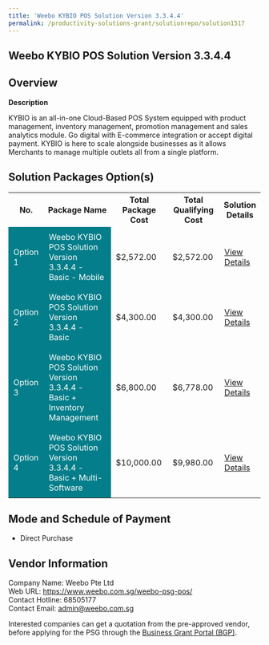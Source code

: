 ```yaml
---
title: 'Weebo KYBIO POS Solution Version 3.3.4.4'
permalink: /productivity-solutions-grant/solutionrepo/solution1517
---
```


## Weebo KYBIO POS Solution Version 3.3.4.4

## Overview

**Description**

KYBIO is an all-in-one Cloud-Based POS System equipped with product management, inventory management, promotion management and sales analytics module. Go digital with E-commerce integration or accept digital payment. KYBIO is here to scale alongside businesses as it allows Merchants to manage multiple outlets all from a single platform.

## Solution Packages Option(s)

<table>
<tr>
<th><b>No.</b></th>
<th><b>Package Name</b></th>
<th><b>Total Package Cost</b></th>
<th><b>Total Qualifying Cost</b></th>
<th><b>Solution Details</b></th>
</tr>
<tr>
<td style='padding: 10px; background-color: #037E8A; color: #FFFFFF;'>Option 1</td>
<td style='padding: 10px; background-color: #037E8A; color: #FFFFFF;'>Weebo KYBIO POS Solution Version 3.3.4.4 - Basic - Mobile</td>
<td style='padding: 10px;'>$2,572.00</td>
<td style='padding: 10px;'>$2,572.00</td>
<td style='padding: 10px;'><a href='/images/psg/Weebo_Desensitised_Annex_3_040822_Part_1.pdf' target='_blank'>View Details</a></td>
</tr>
<tr>
<td style='padding: 10px; background-color: #037E8A; color: #FFFFFF;'>Option 2</td>
<td style='padding: 10px; background-color: #037E8A; color: #FFFFFF;'>Weebo KYBIO POS Solution Version 3.3.4.4 - Basic</td>
<td style='padding: 10px;'>$4,300.00</td>
<td style='padding: 10px;'>$4,300.00</td>
<td style='padding: 10px;'><a href='/images/psg/Weebo_Desensitised_Annex_3_040822_Part_2.pdf' target='_blank'>View Details</a></td>
</tr>
<tr>
<td style='padding: 10px; background-color: #037E8A; color: #FFFFFF;'>Option 3</td>
<td style='padding: 10px; background-color: #037E8A; color: #FFFFFF;'>Weebo KYBIO POS Solution Version 3.3.4.4 - Basic + Inventory Management</td>
<td style='padding: 10px;'>$6,800.00</td>
<td style='padding: 10px;'>$6,778.00</td>
<td style='padding: 10px;'><a href='/images/psg/Weebo_Desensitised_Annex_3_040822_Part_3.pdf' target='_blank'>View Details</a></td>
</tr>
<tr>
<td style='padding: 10px; background-color: #037E8A; color: #FFFFFF;'>Option 4</td>
<td style='padding: 10px; background-color: #037E8A; color: #FFFFFF;'>Weebo KYBIO POS Solution Version 3.3.4.4 - Basic + Multi-Software</td>
<td style='padding: 10px;'>$10,000.00</td>
<td style='padding: 10px;'>$9,980.00</td>
<td style='padding: 10px;'><a href='/images/psg/Weebo_Desensitised_Annex_3_040822_Part_4.pdf' target='_blank'>View Details</a></td>
</tr>
</table>

## Mode and Schedule of Payment

 - Direct Purchase

## Vendor Information

 Company Name: Weebo Pte Ltd<br>Web URL: https://www.weebo.com.sg/weebo-psg-pos/ <br>Contact Hotline: 68505177 <br>Contact Email: admin@weebo.com.sg <br>

Interested companies can get a quotation from the pre-approved vendor, before applying for the PSG through the <a href='https://www.businessgrants.gov.sg/' target='_blank' rel='noopener'>Business Grant Portal (BGP)</a>.

<script src="/jquery/resize-tables.js"></script>
